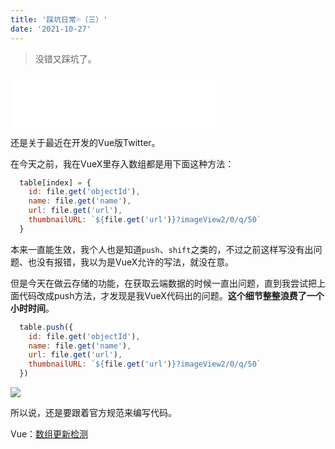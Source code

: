 ```yaml
---
title: '踩坑日常💦（三）'
date: '2021-10-27'
---
```

> 没错又踩坑了。

<!-- more -->

<iframe frameborder="no" border="0" marginwidth="0" marginheight="0" width=330 height=86 src="//music.163.com/outchain/player?type=2&id=1882397579&auto=1&height=66"></iframe>

还是关于最近在开发的Vue版Twitter。

在今天之前，我在VueX里存入数组都是用下面这种方法：

``` javascript
  table[index] = {
    id: file.get('objectId'),
    name: file.get('name'),
    url: file.get('url'),
    thumbnailURL: `${file.get('url')}?imageView2/0/q/50`
  }
```

本来一直能生效，我个人也是知道`push`、`shift`之类的，不过之前这样写没有出问题、也没有报错，我以为是VueX允许的写法，就没在意。

但是今天在做云存储的功能，在获取云端数据的时候一直出问题，直到我尝试把上面代码改成push方法，才发现是我VueX代码出的问题。**这个细节整整浪费了一个小时时间**。

``` javascript
  table.push({
    id: file.get('objectId'),
    name: file.get('name'),
    url: file.get('url'),
    thumbnailURL: `${file.get('url')}?imageView2/0/q/50`
  })
```
![](https://s6.jpg.cm/2021/10/27/I0Au6p.jpg)

所以说，还是要跟着官方规范来编写代码。

Vue：[数组更新检测](https://cn.vuejs.org/v2/guide/list.html#%E6%95%B0%E7%BB%84%E6%9B%B4%E6%96%B0%E6%A3%80%E6%B5%8B)